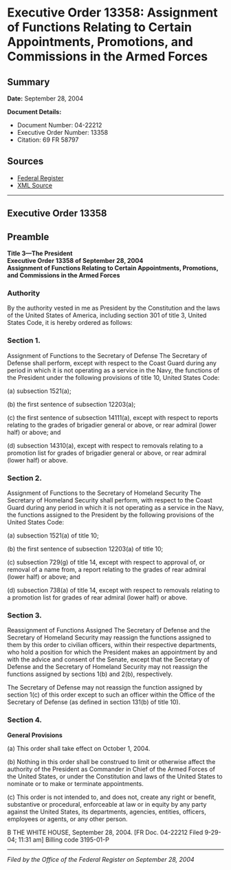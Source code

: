 # Executive Order 13358: Assignment of Functions Relating to Certain Appointments, Promotions, and Commissions in the Armed Forces

## Summary

**Date:** September 28, 2004

**Document Details:**
- Document Number: 04-22212
- Executive Order Number: 13358
- Citation: 69 FR 58797

## Sources
- [Federal Register](https://www.federalregister.gov/documents/2004/09/30/04-22212/assignment-of-functions-relating-to-certain-appointments-promotions-and-commissions-in-the-armed)
- [XML Source](https://www.federalregister.gov/documents/full_text/xml/2004/09/30/04-22212.xml)

---

## Executive Order 13358

## Preamble

**Title 3—The President**  
**Executive Order 13358 of September 28, 2004**  
**Assignment of Functions Relating to Certain Appointments, Promotions, and Commissions in the Armed Forces**

### Authority

By the authority vested in me as President by the Constitution and the laws of the United States of America, including section 301 of title 3, United States Code, it is hereby ordered as follows:
### Section 1.

Assignment of Functions to the Secretary of Defense
The Secretary of Defense shall perform, except with respect to the Coast Guard during any period in which it is not operating as a service in the Navy, the functions of the President under the following provisions of title 10, United States Code:

(a) subsection 1521(a);

(b) the first sentence of subsection 12203(a);

(c) the first sentence of subsection 14111(a), except with respect to reports relating to the grades of brigadier general or above, or rear admiral (lower half) or above; and

(d) subsection 14310(a), except with respect to removals relating to a promotion list for grades of brigadier general or above, or rear admiral (lower half) or above.
### Section 2.

Assignment of Functions to the Secretary of Homeland Security
The Secretary of Homeland Security shall perform, with respect to the Coast Guard during any period in which it is not operating as a service in the Navy, the functions assigned to the President by the following provisions of the United States Code:

(a) subsection 1521(a) of title 10;

(b) the first sentence of subsection 12203(a) of title 10;

(c) subsection 729(g) of title 14, except with respect to approval of, or removal of a name from, a report relating to the grades of rear admiral (lower half) or above; and

(d) subsection 738(a) of title 14, except with respect to removals relating to a promotion list for grades of rear admiral (lower half) or above.
### Section 3.

Reassignment of Functions Assigned
The Secretary of Defense and the Secretary of Homeland Security may reassign the functions assigned to them by this order to civilian officers, within their respective departments, who hold a position for which the President makes an appointment by and with the advice and consent of the Senate, except that the Secretary of Defense and the Secretary of Homeland Security may not reassign the functions assigned by sections 1(b) and 2(b), respectively.

The Secretary of Defense may not reassign the function assigned by section 1(c) of this order except to such an officer within the Office of the Secretary of Defense (as defined in section 131(b) of title 10).
### Section 4.

**General Provisions**

(a) This order shall take effect on October 1, 2004.

(b) Nothing in this order shall be construed to limit or otherwise affect the authority of the President as Commander in Chief of the Armed Forces of the United States, or under the Constitution and laws of the United States to nominate or to make or terminate appointments.

(c) This order is not intended to, and does not, create any right or benefit, substantive or procedural, enforceable at law or in equity by any party against the United States, its departments, agencies, entities, officers, employees or agents, or any other person.

B
THE WHITE HOUSE,
September 28, 2004.
[FR Doc. 04-22212
Filed 9-29-04; 11:31 am]
Billing code 3195-01-P

---

*Filed by the Office of the Federal Register on September 28, 2004*
